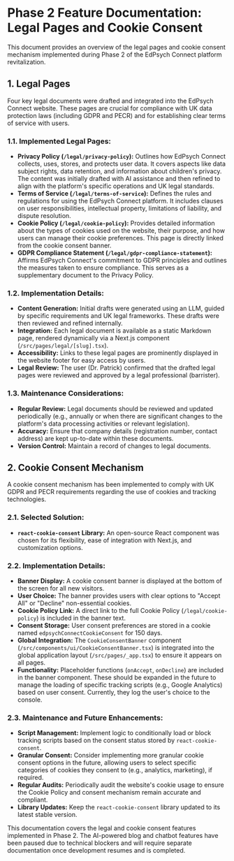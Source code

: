 # Phase 2 Feature Documentation: Legal Pages and Cookie Consent

This document provides an overview of the legal pages and cookie consent mechanism implemented during Phase 2 of the EdPsych Connect platform revitalization.

## 1. Legal Pages

Four key legal documents were drafted and integrated into the EdPsych Connect website. These pages are crucial for compliance with UK data protection laws (including GDPR and PECR) and for establishing clear terms of service with users.

### 1.1. Implemented Legal Pages:

*   **Privacy Policy (`/legal/privacy-policy`):** Outlines how EdPsych Connect collects, uses, stores, and protects user data. It covers aspects like data subject rights, data retention, and information about children's privacy. The content was initially drafted with AI assistance and then refined to align with the platform's specific operations and UK legal standards.
*   **Terms of Service (`/legal/terms-of-service`):** Defines the rules and regulations for using the EdPsych Connect platform. It includes clauses on user responsibilities, intellectual property, limitations of liability, and dispute resolution.
*   **Cookie Policy (`/legal/cookie-policy`):** Provides detailed information about the types of cookies used on the website, their purpose, and how users can manage their cookie preferences. This page is directly linked from the cookie consent banner.
*   **GDPR Compliance Statement (`/legal/gdpr-compliance-statement`):** Affirms EdPsych Connect's commitment to GDPR principles and outlines the measures taken to ensure compliance. This serves as a supplementary document to the Privacy Policy.

### 1.2. Implementation Details:

*   **Content Generation:** Initial drafts were generated using an LLM, guided by specific requirements and UK legal frameworks. These drafts were then reviewed and refined internally.
*   **Integration:** Each legal document is available as a static Markdown page, rendered dynamically via a Next.js component (`/src/pages/legal/[slug].tsx`).
*   **Accessibility:** Links to these legal pages are prominently displayed in the website footer for easy access by users.
*   **Legal Review:** The user (Dr. Patrick) confirmed that the drafted legal pages were reviewed and approved by a legal professional (barrister).

### 1.3. Maintenance Considerations:

*   **Regular Review:** Legal documents should be reviewed and updated periodically (e.g., annually or when there are significant changes to the platform's data processing activities or relevant legislation).
*   **Accuracy:** Ensure that company details (registration number, contact address) are kept up-to-date within these documents.
*   **Version Control:** Maintain a record of changes to legal documents.

## 2. Cookie Consent Mechanism

A cookie consent mechanism has been implemented to comply with UK GDPR and PECR requirements regarding the use of cookies and tracking technologies.

### 2.1. Selected Solution:

*   **`react-cookie-consent` Library:** An open-source React component was chosen for its flexibility, ease of integration with Next.js, and customization options.

### 2.2. Implementation Details:

*   **Banner Display:** A cookie consent banner is displayed at the bottom of the screen for all new visitors.
*   **User Choice:** The banner provides users with clear options to "Accept All" or "Decline" non-essential cookies.
*   **Cookie Policy Link:** A direct link to the full Cookie Policy (`/legal/cookie-policy`) is included in the banner text.
*   **Consent Storage:** User consent preferences are stored in a cookie named `edpsychConnectCookieConsent` for 150 days.
*   **Global Integration:** The `CookieConsentBanner` component (`/src/components/ui/CookieConsentBanner.tsx`) is integrated into the global application layout (`/src/pages/_app.tsx`) to ensure it appears on all pages.
*   **Functionality:** Placeholder functions (`onAccept`, `onDecline`) are included in the banner component. These should be expanded in the future to manage the loading of specific tracking scripts (e.g., Google Analytics) based on user consent. Currently, they log the user's choice to the console.

### 2.3. Maintenance and Future Enhancements:

*   **Script Management:** Implement logic to conditionally load or block tracking scripts based on the consent status stored by `react-cookie-consent`.
*   **Granular Consent:** Consider implementing more granular cookie consent options in the future, allowing users to select specific categories of cookies they consent to (e.g., analytics, marketing), if required.
*   **Regular Audits:** Periodically audit the website's cookie usage to ensure the Cookie Policy and consent mechanism remain accurate and compliant.
*   **Library Updates:** Keep the `react-cookie-consent` library updated to its latest stable version.

This documentation covers the legal and cookie consent features implemented in Phase 2. The AI-powered blog and chatbot features have been paused due to technical blockers and will require separate documentation once development resumes and is completed.

